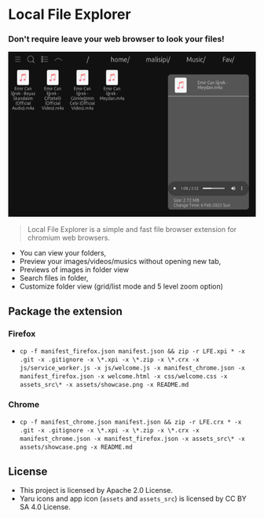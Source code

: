 # Local File Explorer

### Don't require leave your web browser to look your files!

<center>

!["LFE Extension Showcase"](./assets/showcase.png)

</center>

> Local File Explorer is a simple and fast file browser extension for chromium web browsers.

* You can view your folders,
* Preview your images/videos/musics without opening new tab,
* Previews of images in folder view
* Search files in folder,
* Customize folder view (grid/list mode and 5 level zoom option)

## Package the extension

### Firefox

* ```cp -f manifest_firefox.json manifest.json && zip -r LFE.xpi * -x .git -x .gitignore -x \*.xpi -x \*.zip -x \*.crx -x js/service_worker.js -x js/welcome.js -x manifest_chrome.json -x manifest_firefox.json -x welcome.html -x css/welcome.css -x assets_src\* -x assets/showcase.png -x README.md```

### Chrome

* ```cp -f manifest_chrome.json manifest.json && zip -r LFE.crx * -x .git -x .gitignore -x \*.xpi -x \*.zip -x \*.crx -x manifest_chrome.json -x manifest_firefox.json -x assets_src\* -x assets/showcase.png -x README.md```

## License

* This project is licensed by Apache 2.0 License.
* Yaru icons and app icon (`assets` and `assets_src`) is licensed by CC BY SA 4.0 License.
